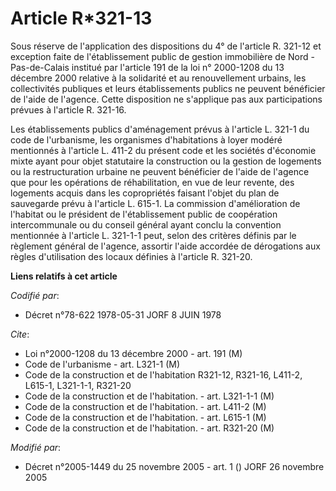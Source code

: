 # Article R*321-13

Sous réserve de l'application des dispositions du 4° de l'article R. 321-12 et exception faite de l'établissement public de
gestion immobilière de Nord - Pas-de-Calais institué par l'article 191 de la loi n° 2000-1208 du 13 décembre 2000 relative à
la solidarité et au renouvellement urbains, les collectivités publiques et leurs établissements publics ne peuvent bénéficier
de l'aide de l'agence. Cette disposition ne s'applique pas aux participations prévues à l'article R. 321-16.

Les établissements publics d'aménagement prévus à l'article L. 321-1 du code de l'urbanisme, les organismes d'habitations à
loyer modéré mentionnés à l'article L. 411-2 du présent code et les sociétés d'économie mixte ayant pour objet statutaire la
construction ou la gestion de logements ou la restructuration urbaine ne peuvent bénéficier de l'aide de l'agence que pour
les opérations de réhabilitation, en vue de leur revente, des logements acquis dans les copropriétés faisant l'objet du plan
de sauvegarde prévu à l'article L. 615-1. La commission d'amélioration de l'habitat ou le président de l'établissement public
de coopération intercommunale ou du conseil général ayant conclu la convention mentionnée à l'article L. 321-1-1 peut, selon
des critères définis par le règlement général de l'agence, assortir l'aide accordée de dérogations aux règles d'utilisation
des locaux définies à l'article R. 321-20.

**Liens relatifs à cet article**

_Codifié par_:

  - Décret n°78-622 1978-05-31 JORF 8 JUIN 1978

_Cite_:

  - Loi n°2000-1208 du 13 décembre 2000 - art. 191 (M)
  - Code de l'urbanisme - art. L321-1 (M)
  - Code de la construction et de l'habitation R321-12, R321-16, L411-2, L615-1, L321-1-1, R321-20
  - Code de la construction et de l'habitation. - art. L321-1-1 (M)
  - Code de la construction et de l'habitation. - art. L411-2 (M)
  - Code de la construction et de l'habitation. - art. L615-1 (M)
  - Code de la construction et de l'habitation. - art. R321-20 (M)

_Modifié par_:

  - Décret n°2005-1449 du 25 novembre 2005 - art. 1 () JORF 26 novembre 2005
